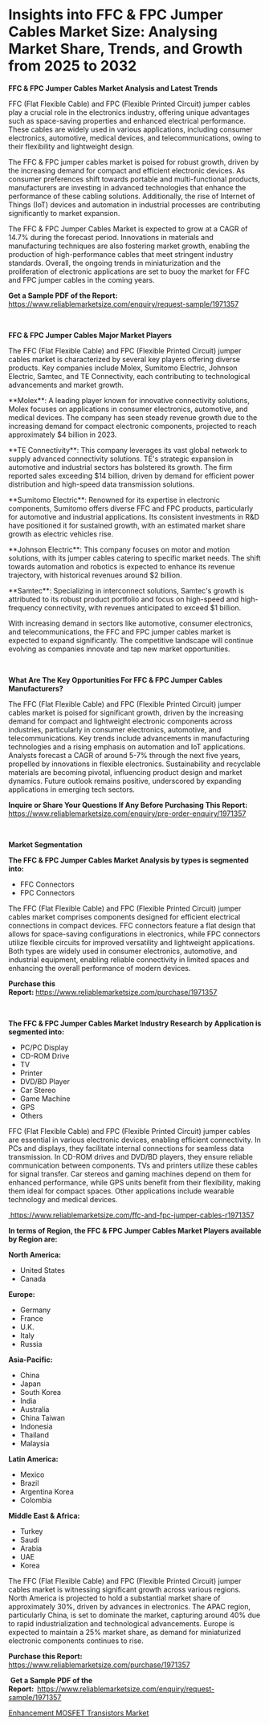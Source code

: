 <p><h1>Insights into FFC & FPC Jumper Cables Market Size: Analysing Market Share, Trends, and Growth from 2025 to 2032</h1></p><p><strong>FFC & FPC Jumper Cables Market Analysis and Latest Trends</strong></p>
<p><p>FFC (Flat Flexible Cable) and FPC (Flexible Printed Circuit) jumper cables play a crucial role in the electronics industry, offering unique advantages such as space-saving properties and enhanced electrical performance. These cables are widely used in various applications, including consumer electronics, automotive, medical devices, and telecommunications, owing to their flexibility and lightweight design.</p><p>The FFC & FPC jumper cables market is poised for robust growth, driven by the increasing demand for compact and efficient electronic devices. As consumer preferences shift towards portable and multi-functional products, manufacturers are investing in advanced technologies that enhance the performance of these cabling solutions. Additionally, the rise of Internet of Things (IoT) devices and automation in industrial processes are contributing significantly to market expansion.</p><p>The FFC & FPC Jumper Cables Market is expected to grow at a CAGR of 14.7% during the forecast period. Innovations in materials and manufacturing techniques are also fostering market growth, enabling the production of high-performance cables that meet stringent industry standards. Overall, the ongoing trends in miniaturization and the proliferation of electronic applications are set to buoy the market for FFC and FPC jumper cables in the coming years.</p></p>
<p><strong>Get a Sample PDF of the Report:&nbsp;</strong> <a href="https://www.reliablemarketsize.com/enquiry/request-sample/1971357?utm_campaign=3511&utm_medium=2&utm_source=Github&utm_content=ia&utm_term=07042025&utm_id=ffc-fpc-jumper-cables">https://www.reliablemarketsize.com/enquiry/request-sample/1971357</a></p>
<p>&nbsp;</p>
<p><strong>FFC & FPC Jumper Cables Major Market Players</strong></p>
<p><p>The FFC (Flat Flexible Cable) and FPC (Flexible Printed Circuit) jumper cables market is characterized by several key players offering diverse products. Key companies include Molex, Sumitomo Electric, Johnson Electric, Samtec, and TE Connectivity, each contributing to technological advancements and market growth.</p><p>**Molex**: A leading player known for innovative connectivity solutions, Molex focuses on applications in consumer electronics, automotive, and medical devices. The company has seen steady revenue growth due to the increasing demand for compact electronic components, projected to reach approximately $4 billion in 2023.</p><p>**TE Connectivity**: This company leverages its vast global network to supply advanced connectivity solutions. TE's strategic expansion in automotive and industrial sectors has bolstered its growth. The firm reported sales exceeding $14 billion, driven by demand for efficient power distribution and high-speed data transmission solutions.</p><p>**Sumitomo Electric**: Renowned for its expertise in electronic components, Sumitomo offers diverse FFC and FPC products, particularly for automotive and industrial applications. Its consistent investments in R&D have positioned it for sustained growth, with an estimated market share growth as electric vehicles rise.</p><p>**Johnson Electric**: This company focuses on motor and motion solutions, with its jumper cables catering to specific market needs. The shift towards automation and robotics is expected to enhance its revenue trajectory, with historical revenues around $2 billion.</p><p>**Samtec**: Specializing in interconnect solutions, Samtec's growth is attributed to its robust product portfolio and focus on high-speed and high-frequency connectivity, with revenues anticipated to exceed $1 billion.</p><p>With increasing demand in sectors like automotive, consumer electronics, and telecommunications, the FFC and FPC jumper cables market is expected to expand significantly. The competitive landscape will continue evolving as companies innovate and tap new market opportunities.</p></p>
<p>&nbsp;</p>
<p><strong>What Are The Key Opportunities For FFC & FPC Jumper Cables Manufacturers?</strong></p>
<p><p>The FFC (Flat Flexible Cable) and FPC (Flexible Printed Circuit) jumper cables market is poised for significant growth, driven by the increasing demand for compact and lightweight electronic components across industries, particularly in consumer electronics, automotive, and telecommunications. Key trends include advancements in manufacturing technologies and a rising emphasis on automation and IoT applications. Analysts forecast a CAGR of around 5-7% through the next five years, propelled by innovations in flexible electronics. Sustainability and recyclable materials are becoming pivotal, influencing product design and market dynamics. Future outlook remains positive, underscored by expanding applications in emerging tech sectors.</p></p>
<p><strong>Inquire or Share Your Questions If Any Before Purchasing This Report:</strong> <a href="https://www.reliablemarketsize.com/enquiry/pre-order-enquiry/1971357?utm_campaign=3511&utm_medium=2&utm_source=Github&utm_content=ia&utm_term=07042025&utm_id=ffc-fpc-jumper-cables">https://www.reliablemarketsize.com/enquiry/pre-order-enquiry/1971357</a></p>
<p>&nbsp;</p>
<p><strong>Market Segmentation</strong></p>
<p><strong>The FFC & FPC Jumper Cables Market Analysis by types is segmented into:</strong></p>
<p><ul><li>FFC Connectors</li><li>FPC Connectors</li></ul></p>
<p><p>The FFC (Flat Flexible Cable) and FPC (Flexible Printed Circuit) jumper cables market comprises components designed for efficient electrical connections in compact devices. FFC connectors feature a flat design that allows for space-saving configurations in electronics, while FPC connectors utilize flexible circuits for improved versatility and lightweight applications. Both types are widely used in consumer electronics, automotive, and industrial equipment, enabling reliable connectivity in limited spaces and enhancing the overall performance of modern devices.</p></p>
<p><strong>Purchase this Report:&nbsp;</strong><a href="https://www.reliablemarketsize.com/purchase/1971357?utm_campaign=3511&utm_medium=2&utm_source=Github&utm_content=ia&utm_term=07042025&utm_id=ffc-fpc-jumper-cables">https://www.reliablemarketsize.com/purchase/1971357</a></p>
<p>&nbsp;</p>
<p><strong>The FFC & FPC Jumper Cables Market Industry Research by Application is segmented into:</strong></p>
<p><ul><li>PC/PC Display</li><li>CD-ROM Drive</li><li>TV</li><li>Printer</li><li>DVD/BD Player</li><li>Car Stereo</li><li>Game Machine</li><li>GPS</li><li>Others</li></ul></p>
<p><p>FFC (Flat Flexible Cable) and FPC (Flexible Printed Circuit) jumper cables are essential in various electronic devices, enabling efficient connectivity. In PCs and displays, they facilitate internal connections for seamless data transmission. In CD-ROM drives and DVD/BD players, they ensure reliable communication between components. TVs and printers utilize these cables for signal transfer. Car stereos and gaming machines depend on them for enhanced performance, while GPS units benefit from their flexibility, making them ideal for compact spaces. Other applications include wearable technology and medical devices.</p></p>
<p><a href="https://www.reliablemarketsize.com/ffc-and-fpc-jumper-cables-r1971357?utm_campaign=3511&utm_medium=2&utm_source=Github&utm_content=ia&utm_term=07042025&utm_id=ffc-fpc-jumper-cables">&nbsp;https://www.reliablemarketsize.com/ffc-and-fpc-jumper-cables-r1971357</a></p>
<p><strong>In terms of Region, the FFC & FPC Jumper Cables Market Players available by Region are:</strong></p>
<p>
    <p> <strong> North America: </strong>
        <ul>
            <li>United States</li>
            <li>Canada</li>
        </ul>
        </p> 
    <p> <strong> Europe: </strong>
        <ul>
            <li>Germany</li>
            <li>France</li>
            <li>U.K.</li>
            <li>Italy</li>
            <li>Russia</li>
        </ul>
        </p> 
    <p> <strong> Asia-Pacific: </strong>
        <ul>
            <li>China</li>
            <li>Japan</li>
            <li>South Korea</li>
            <li>India</li>
            <li>Australia</li>
            <li>China Taiwan</li>
            <li>Indonesia</li>
            <li>Thailand</li>
            <li>Malaysia</li>
        </ul>
        </p> 
    <p> <strong> Latin America: </strong>
        <ul>
            <li>Mexico</li>
            <li>Brazil</li>
            <li>Argentina Korea</li>
            <li>Colombia</li>
        </ul>
        </p> 
    <p> <strong> Middle East & Africa: </strong>
        <ul>
            <li>Turkey</li>
            <li>Saudi</li>
            <li>Arabia</li>
            <li>UAE</li>
            <li>Korea</li>
        </ul>
    </p>
    </p>
<p><p>The FFC (Flat Flexible Cable) and FPC (Flexible Printed Circuit) jumper cables market is witnessing significant growth across various regions. North America is projected to hold a substantial market share of approximately 30%, driven by advances in electronics. The APAC region, particularly China, is set to dominate the market, capturing around 40% due to rapid industrialization and technological advancements. Europe is expected to maintain a 25% market share, as demand for miniaturized electronic components continues to rise.</p></p>
<p><strong>Purchase this Report: </strong><a href="https://www.reliablemarketsize.com/purchase/1971357?utm_campaign=3511&utm_medium=2&utm_source=Github&utm_content=ia&utm_term=07042025&utm_id=ffc-fpc-jumper-cables">https://www.reliablemarketsize.com/purchase/1971357</a></p>
<p>&nbsp;<strong>Get a Sample PDF of the Report:&nbsp;&nbsp;</strong><a href="https://www.reliablemarketsize.com/enquiry/request-sample/1971357?utm_campaign=3511&utm_medium=2&utm_source=Github&utm_content=ia&utm_term=07042025&utm_id=ffc-fpc-jumper-cables">https://www.reliablemarketsize.com/enquiry/request-sample/1971357</a></p>
<p><strong></strong></p>
<p><p><a href="https://github.com/kukolkasimo5/Market-Research-Report-List-1/blob/main/enhancement-mosfet-transistors-market.md?utm_campaign=3511&utm_medium=2&utm_source=Github&utm_content=ia&utm_term=07042025&utm_id=ffc-fpc-jumper-cables">Enhancement MOSFET Transistors Market</a></p></p>